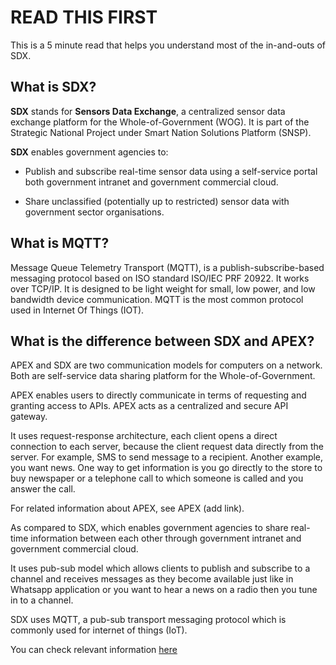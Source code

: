
# READ THIS FIRST

This is a 5 minute read that helps you understand most of the in-and-outs of SDX.

## What is SDX? 

**SDX** stands for **Sensors Data Exchange**, a centralized sensor data exchange platform for the Whole-of-Government (WOG). It is part of the Strategic National Project under Smart Nation Solutions Platform (SNSP).

**SDX** enables government agencies to:

- Publish and subscribe real-time sensor data using a self-service portal both government intranet and government commercial cloud.

- Share unclassified (potentially up to restricted) sensor data with government sector organisations.

## What is MQTT?

Message Queue Telemetry Transport (MQTT), is a publish-subscribe-based messaging protocol based on ISO standard ISO/IEC PRF 20922. It works over TCP/IP. It is designed to be light weight for small, low power, and low bandwidth device communication. MQTT is the most common protocol used in Internet Of Things (IOT).

## What is the difference between SDX and APEX?

APEX and SDX are two communication models for computers on a network. Both are self-service data sharing platform for the Whole-of-Government. 

APEX enables users to directly communicate in terms of requesting and granting access to APIs. APEX acts as a centralized and secure API gateway. 

It uses request-response architecture, each client opens a direct connection to each server, because the client request data directly from the server. For example, SMS to send message to a recipient. Another example, you want news. One way to get information is you go directly to the store to buy newspaper or a telephone call to which someone is called and you answer the call.

For related information about APEX, see APEX (add link). 

As compared to SDX, which enables government agencies to share real-time information between each other through government intranet and government commercial cloud.

It uses pub-sub model which allows clients to publish and subscribe to a channel and receives messages as they become available just like in Whatsapp application or you want to hear a news on a radio then you tune in to a channel. 

SDX uses MQTT, a pub-sub transport messaging protocol which is  commonly used for internet of things (IoT). 

You can check relevant information [here](https://blog.opto22.com/optoblog/request-response-vs-pub-sub-part-1) 
